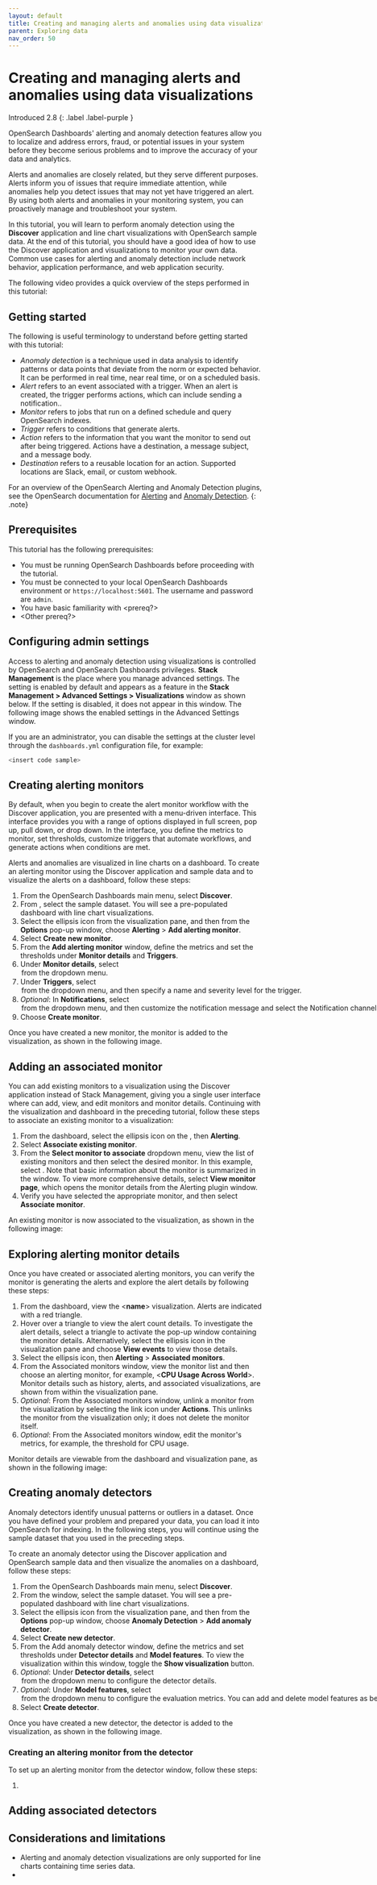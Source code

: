 ```yaml
---
layout: default
title: Creating and managing alerts and anomalies using data visualizations 
parent: Exploring data
nav_order: 50
---
```


# Creating and managing alerts and anomalies using data visualizations
Introduced 2.8
{: .label .label-purple }

OpenSearch Dashboards' alerting and anomaly detection features allow you to localize and address errors, fraud, or potential issues in your system before they become serious problems and to improve the accuracy of your data and analytics.

Alerts and anomalies are closely related, but they serve different purposes. Alerts inform you of issues that require immediate attention, while anomalies help you detect issues that may not yet have triggered an alert. By using both alerts and anomalies in your monitoring system, you can proactively manage and troubleshoot your system. 

In this tutorial, you will learn to perform anomaly detection using the **Discover** application and line chart visualizations with OpenSearch sample data. At the end of this tutorial, you should have a good idea of how to use the Discover application and visualizations to monitor your own data. Common use cases for alerting and anomaly detection include network behavior, application performance, and web application security.

The following video provides a quick overview of the steps performed in this tutorial:

<insert demo from SME>


## Getting started

The following is useful terminology to understand before getting started with this tutorial:

- _Anomaly detection_ is a technique used in data analysis to identify patterns or data points that deviate from the norm or expected behavior. It can be performed in real time, near real time, or on a scheduled basis.
- _Alert_ refers to an event associated with a trigger. When an alert is created, the trigger performs actions, which can include sending a notification.. 
- _Monitor_ refers to jobs that run on a defined schedule and query OpenSearch indexes.
- _Trigger_ refers to conditions that generate alerts.
- _Action_ refers to the information that you want the monitor to send out after being triggered. Actions have a destination, a message subject, and a message body.
- _Destination_ refers to a reusable location for an action. Supported locations are Slack, email, or custom webhook.

For an overview of the OpenSearch Alerting and Anomaly Detection plugins, see the OpenSearch documentation for [Alerting]({{site.url}}{{site.baseurl}}/observing-your-data/alerting/index/) and [Anomaly Detection]({{site.url}}{{site.baseurl}}/observing-your-data/ad/index/).
{: .note} 

## Prerequisites 

This tutorial has the following prerequisites: 

- You must be running OpenSearch Dashboards before proceeding with the tutorial. 
- You must be connected to your local OpenSearch Dashboards environment or `https://localhost:5601`. The username and password are `admin`.
- You have basic familiarity with <prereq?>
- <Other prereq?>

## Configuring admin settings

 Access to alerting and anomaly detection using visualizations is controlled by OpenSearch and OpenSearch Dashboards privileges. **Stack Management** is the place where you manage advanced settings. The setting is enabled by default and appears as a feature in the **Stack Management > Advanced Settings > Visualizations** window as shown below. If the setting is disabled, it does not appear in this window. The following image shows the enabled settings in the Advanced Settings window.

 <insert UI>

If you are an administrator, you can disable the settings at the cluster level through the `dashboards.yml` configuration file, for example:

```bash
<insert code sample>
```

## Creating alerting monitors

By default, when you begin to create the alert monitor workflow with the Discover application, you are presented with a menu-driven interface. This interface provides you with a range of options displayed in full screen, pop up, pull down, or drop down. In the interface, you define the metrics to monitor, set thresholds, customize triggers that automate workflows, and generate actions when conditions are met.

Alerts and anomalies are visualized in line charts on a dashboard. To create an alerting monitor using the Discover application and sample data and to visualize the alerts on a dashboard, follow these steps:  

1. From the OpenSearch Dashboards main menu, select **Discover**.
1. From **<window>**, select the **<name>** sample dataset. You will see a pre-populated dashboard with line chart visualizations.
1. Select the ellipsis icon from the **<name>** visualization pane, and then from the **Options** pop-up window, choose **Alerting** > **Add alerting monitor**.
1. Select **Create new monitor**.
1. From the **Add alerting monitor** window, define the metrics and set the thresholds under **Monitor details** and **Triggers**.
1. Under **Monitor details**, select <option> from the dropdown menu.
1. Under **Triggers**, select <option> from the dropdown menu, and then specify a name and severity level for the trigger.
1. _Optional_: In **Notifications**, select <option> from the dropdown menu, and then customize the notification message and select the Notification channel.
1. Choose **Create monitor**.

Once you have created a new monitor, the monitor is added to the visualization, as shown in the following image.  

<insert UI>

## Adding an associated monitor

You can add existing monitors to a visualization using the Discover application instead of Stack Management, giving you a single user interface where can add, view, and edit monitors and monitor details. Continuing with the visualization and dashboard in the preceding tutorial, follow these steps to associate an existing monitor to a visualization:

1. From the dashboard, select the ellipsis icon on the **<name>**, then **Alerting**.
1. Select **Associate existing monitor**.
1. From the **Select monitor to associate** dropdown menu, view the list of existing monitors and then select the desired monitor. In this example, select **<name>**. Note that basic information about the monitor is summarized in the window. To view more comprehensive details, select **View monitor page**, which opens the monitor details from the Alerting plugin window. 
1. Verify you have selected the appropriate monitor, and then select **Associate monitor**. 

An existing monitor is now associated to the visualization, as shown in the following image:

<insert UI>

## Exploring alerting monitor details

Once you have created or associated alerting monitors, you can verify the monitor is generating the alerts and explore the alert details by following these steps:

1. From the dashboard, view the <**name**> visualization. Alerts are indicated with a red triangle. 
1. Hover over a triangle to view the alert count details. To investigate the alert details, select a triangle to activate the pop-up window containing the monitor details. Alternatively, select the ellipsis icon in the visualization pane and choose **View events** to view those details.
1. Select the ellipsis icon, then **Alerting** > **Associated monitors**.
1. From the Associated monitors window, view the monitor list and then choose an alerting monitor, for example, <**CPU Usage Across World**>. Monitor details such as history, alerts, and associated visualizations, are shown from within the visualization pane.
1. _Optional_: From the Associated monitors window, unlink a monitor from the visualization by selecting the link icon under **Actions**. This unlinks the monitor from the visualization only; it does not delete the monitor itself.
1. _Optional_: From the Associated monitors window, edit the monitor's metrics, for example, the threshold for CPU usage. 

Monitor details are viewable from the dashboard and visualization pane, as shown in the following image:

<insert UI>

## Creating anomaly detectors

Anomaly detectors identify unusual patterns or outliers in a dataset. Once  you have defined your problem and prepared your data, you can load it into OpenSearch for indexing. In the following steps, you will continue using the sample dataset that you used in the preceding steps.

To create an anomaly detector using the Discover application and OpenSearch sample data and then visualize the anomalies on a dashboard, follow these steps: 

1. From the OpenSearch Dashboards main menu, select **Discover**.
1. From the <name> window, select the **<name>** sample dataset. You will see a pre-populated dashboard with line chart visualizations.
1. Select the ellipsis icon from the **<name>** visualization pane, and then from the **Options** pop-up window, choose **Anomaly Detection** > **Add anomaly detector**.
1.  Select **Create new detector**.
1. From the Add anomaly detector window, define the metrics and set thresholds under **Detector details** and **Model features**. To view the visualization within this window, toggle the **Show visualization** button.
1. _Optional_: Under **Detector details**, select <option> from the dropdown menu to configure the detector details.
1. _Optional_: Under **Model features**, select <option> from the dropdown menu to configure the evaluation metrics. You can add and delete model features as best suited your use case and data, but you are limited to five model features for that detector.
1. Select **Create detector**.

Once you have created a new detector, the detector is added to the visualization, as shown in the following image.  

<insert UI>

### Creating an altering monitor from the detector

To set up an alerting monitor from the detector window, follow these steps:

1. 

## Adding associated detectors



## Considerations and limitations

<SME input needed>

- Alerting and anomaly detection visualizations are only supported for line charts containing time series data.
- 
